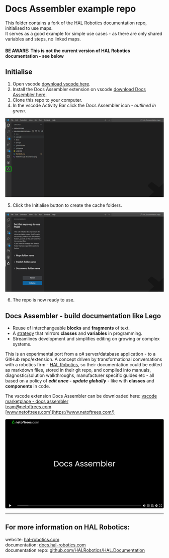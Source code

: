 # Docs Assembler example repo

This folder contains a fork of the HAL Robotics documentation repo, initialised to use maps.   
It serves as a good example for simple use cases - as there are only shared variables and steps, no linked maps. 
#### BE AWARE: This is not the current version of HAL Robotics documentation - see below


## Initialise

1. Open vscode [download vscode here](https://code.visualstudio.com/download).
2. Install the Docs Assembler extension on vscode [download Docs Assembler here](https://marketplace.visualstudio.com/items?itemName=netoftrees.documentation-assembler).
3. Clone this repo to your computer.
4. In the vscode Activity Bar click the Docs Assembler icon - _outlined in green_.

<img src="./ActivityBar.png">

5. Click the Initialise button to create the cache folders.

<img src="./Initialise.png">

6. The repo is now ready to use.



## Docs Assembler - build documentation like Lego

- Reuse of interchangeable **blocks** and **fragments** of text.
- A [strategy](#notes) that mirrors **classes** and **variables** in programming.
- Streamlines development and simplifies editing on growing or complex systems.
  


This is an experimental port from a c# server/database application - to a GitHub repo/extension. A concept driven by transformational conversations with a robotics firm - [HAL Robotics](https://hal-robotics.com), so their documentation could be edited as markdown files, stored in their git repo, and compiled into manuals, diagnostic/solution walkthroughs, manufacturer specific guides etc - all based on a policy of ***edit once - update globally*** - like with **classes** and **components** in code.


The vscode extension Docs Assembler can be downloaded here:
[vscode marketplace - docs assembler](https://marketplace.visualstudio.com/items?itemName=netoftrees.documentation-assembler)  
[team@netoftrees.com](mailto:team@netoftrees.com)  
[www.netoftrees.com](https://www.netoftrees.com/)
<br>



[<img src="Walkthrough-thumbnail.png">](https://vimeo.com/1013352380?share=copy#t=0)




___________________________________________

## For more information on HAL Robotics:

website:
[hal-robotics.com](https://hal-robotics.com/)  
documentation:
[docs.hal-robotics.com](https://docs.hal-robotics.com/)  
documentation repo:
[github.com/HALRobotics/HAL.Documentation](https://github.com/HALRobotics/HAL.Documentation)

